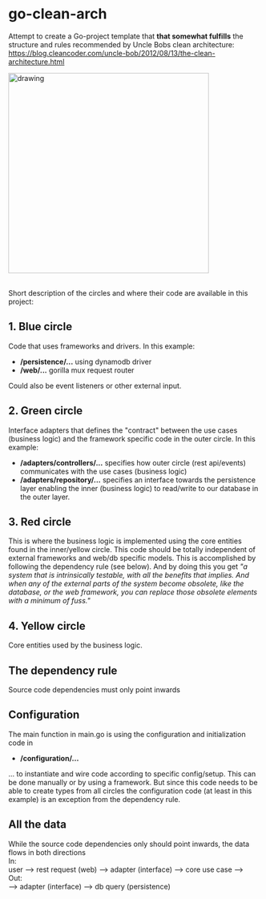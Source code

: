 # go-clean-arch
Attempt to create a Go-project template that **that somewhat fulfills** the structure and rules 
recommended by Uncle Bobs clean architecture: https://blog.cleancoder.com/uncle-bob/2012/08/13/the-clean-architecture.html

<img src="https://blog.cleancoder.com/uncle-bob/images/2012-08-13-the-clean-architecture/CleanArchitecture.jpg" alt="drawing" width="400"/>

\
Short description of the circles and where their code are available in this project:
## 1. Blue circle 
Code that uses frameworks and drivers. In this example:
* **/persistence/...** using dynamodb driver
* **/web/...** gorilla mux request router

Could also be event listeners or other external input.

## 2. Green circle
Interface adapters that defines the "contract" between the use cases (business logic) and the framework specific code in the outer circle. 
In this example:
* **/adapters/controllers/...** specifies how outer circle (rest api/events) communicates with the use cases (business logic)
* **/adapters/repository/...** specifies an interface towards the persistence layer enabling the inner (business logic) to read/write to our database in the outer layer.

## 3. Red circle
This is where the business logic is implemented using the core entities found in the inner/yellow circle. This code should be
totally independent of external frameworks and web/db specific models. This is accomplished by following the dependency rule (see below).
And by doing this you get *"a system that is intrinsically testable, with all the benefits that implies. And 
when any of the external parts of the system become obsolete, like the database, or the web framework, 
you can replace those obsolete elements with a minimum of fuss."*

## 4. Yellow circle
Core entities used by the business logic.

## The dependency rule
Source code dependencies must only point inwards

## Configuration
The main function in main.go is using the configuration and initialization code in 
* **/configuration/...**

... to instantiate and wire code according to specific config/setup. This can be done manually or by using a framework. But 
since this code needs to be able to create types from all circles the configuration code (at least in this example) is an 
exception from the dependency rule.

## All the data
While the source code dependencies only should point inwards, the data flows in both directions \
In: \
user --> rest request (web) --> adapter (interface) --> core use case --> \
Out: \
--> adapter (interface) --> db query (persistence)  


